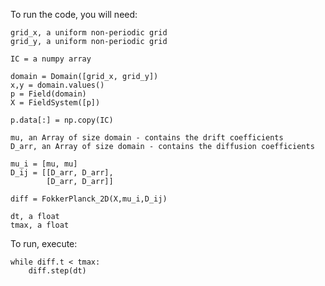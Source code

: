 To run the code, you will need: 

    grid_x, a uniform non-periodic grid
    grid_y, a uniform non-periodic grid

    IC = a numpy array
	
	domain = Domain([grid_x, grid_y])
    x,y = domain.values()
	p = Field(domain)
    X = FieldSystem([p])

    p.data[:] = np.copy(IC)

	mu, an Array of size domain - contains the drift coefficients
    D_arr, an Array of size domain - contains the diffusion coefficients

    mu_i = [mu, mu]
    D_ij = [[D_arr, D_arr],
            [D_arr, D_arr]]
			
    diff = FokkerPlanck_2D(X,mu_i,D_ij)

    dt, a float
	tmax, a float
	
To run, execute:

    while diff.t < tmax:
        diff.step(dt)
